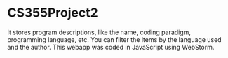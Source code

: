 # CS355Project2
It stores program descriptions, like the name, coding paradigm, programming language, etc.
You can filter the items by the language used and the author.
This webapp was coded in JavaScript using WebStorm.
